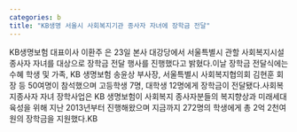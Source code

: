 ```yaml
---
categories: b
title: "KB생명 서울시 사회복지기관 종사자 자녀에 장학금 전달"
---
```

KB생명보험 대표이사 이환주 은 23일 본사 대강당에서 서울특별시 관할 사회복지시설 종사자 자녀를 대상으로 장학금 전달 행사를 진행했다고 밝혔다.이날 장학금 전달식에는 수혜 학생 및 가족, KB 생명보험 송윤상 부사장, 서울특별시 사회복지협의회 김현훈 회장 등 50여명이 참석했으며 고등학생 7명, 대학생 12명에게 장학금이 전달됐다.사회복지종사자 자녀 장학사업은 KB 생명보험이 사회복지 종사자분들의 복지향상과 미래세대 육성을 위해 지난 2013년부터 진행해왔으며 지금까지 272명의 학생에게 총 2억 2천여원의 장학금을 지원했다.KB